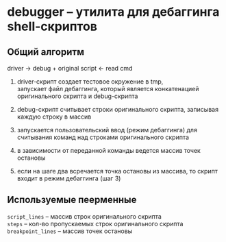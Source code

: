 # debugger – утилита для дебаггинга shell-скриптов

## Общий алгоритм

driver -> debug + original script <- read cmd

1. driver-скрипт создает тестовое окружение в tmp, <br />
   запускает файл дебаггинга, который является конкатенацией
   оригинального скрипта и debug-скрипта

2. debug-скрипт считывает строки оригинального скрипта,
   записывая каждую строку в массив

3. запускается пользовательский ввод (режим дебаггинга)
   для считывания команд над строками оригинального скрипта

4. в зависимости от переданной команды ведется
   массив точек остановы

5. если на шаге два всречается точка остановы из массива,
   то скрипт входит в режим дебаггинга (шаг 3)

## Используемые пеерменные

`script_lines` – массив строк оригинального скрипта <br />
`steps` – кол-во пропускаемых строк оригинального скрипта <br />
`breakpoint_lines` – массив точек остановы

